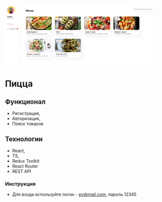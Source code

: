 ![preview](https://github.com/pv18/pizza/blob/master/public/preview.png)

# Пицца

## Функционал

-   Регистрация,
-   Авторизация,
-   Поиск товаров

## Технологии

-   React,
-   TS,
-   Redux Toolkit
-   React Router
-   REST API

### Инструкция

-   Для входа используйте логин - pv@mail.com, пароль 12345

